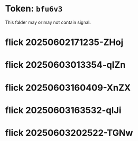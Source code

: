 # Token: `bfu6v3`

This folder may or may not contain signal.
# flick 20250602171235-ZHoj
# flick 20250603013354-qlZn
# flick 20250603160409-XnZX
# flick 20250603163532-qIJi
# flick 20250603202522-TGNw
